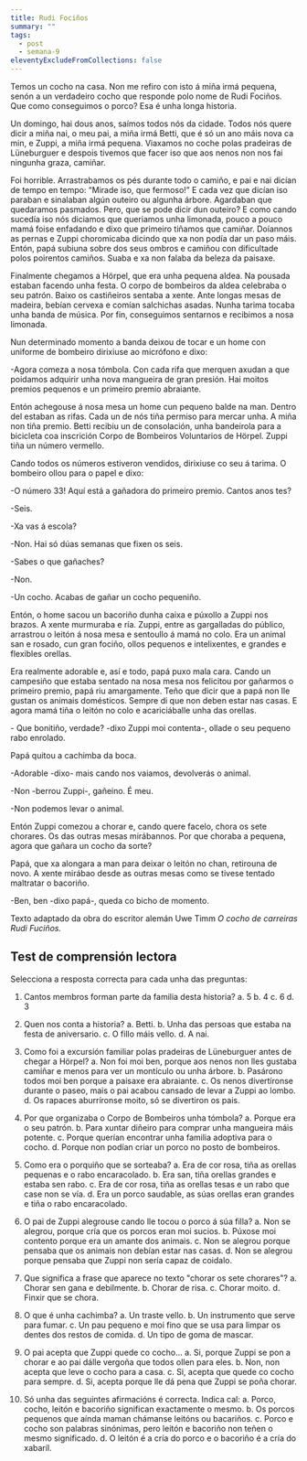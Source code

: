 ```yaml
---
title: Rudi Fociños
summary: ""
tags:
  - post
  - semana-9
eleventyExcludeFromCollections: false
---
```

<article>

Temos un cocho na casa. Non me refiro con isto á miña irmá pequena, senón a un verdadeiro cocho que responde polo nome de Rudi Fociños. Que como conseguimos o porco? Esa é unha longa historia.

Un domingo, hai dous anos, saímos todos nós da cidade. Todos nós quere dicir a miña nai, o meu pai, a miña irmá Betti, que é só un ano máis nova ca min, e Zuppi, a miña irmá pequena. Viaxamos no coche polas pradeiras de Lüneburguer e despois tivemos que facer iso que aos nenos non nos fai ningunha graza, camiñar.

Foi horrible. Arrastrabamos os pés durante todo o camiño, e pai e nai dicían de tempo en tempo: “Mirade iso, que fermoso!” E cada vez que dicían iso paraban e sinalaban algún outeiro ou algunha árbore. Agardaban que quedaramos pasmados. Pero, que se pode dicir dun outeiro? E como cando sucedía iso nós diciamos que queriamos unha limonada, pouco a pouco mamá foise enfadando e dixo que primeiro tiñamos que camiñar. Doíannos as pernas e Zuppi choromicaba dicindo que xa non podía dar un paso máis. Entón, papá subiuna sobre dos seus ombros e camiñou con dificultade polos poirentos camiños. Suaba e xa non falaba da beleza da paisaxe.

Finalmente chegamos a Hörpel, que era unha pequena aldea. Na pousada estaban facendo unha festa. O corpo de bombeiros da aldea celebraba o seu patrón. Baixo os castiñeiros sentaba a xente. Ante longas mesas de madeira, bebían cervexa e comían salchichas asadas. Nunha tarima tocaba unha banda de música. Por fin, conseguimos sentarnos e recibimos a nosa limonada.

Nun determinado momento a banda deixou de tocar e un home con uniforme de bombeiro dirixiuse ao micrófono e dixo:

\-Agora comeza a nosa tómbola. Con cada rifa que merquen axudan a que poidamos adquirir unha nova mangueira de gran presión. Hai moitos premios pequenos e un primeiro premio abraiante.

Entón achegouse á nosa mesa un home cun pequeno balde na man. Dentro del estaban as rifas. Cada un de nós tiña permiso para mercar unha. A miña non tiña premio. Betti recibiu un de consolación, unha bandeirola para a bicicleta coa inscrición Corpo de Bombeiros Voluntarios de Hörpel. Zuppi tiña un número vermello.

Cando todos os números estiveron vendidos, dirixiuse co seu á tarima. O bombeiro ollou para o papel e dixo:

\-O número 33! Aquí está a gañadora do primeiro premio. Cantos anos tes?

\-Seis.

\-Xa vas á escola?

\-Non. Hai só dúas semanas que fixen os seis.

\-Sabes o que gañaches?

\-Non.

\-Un cocho. Acabas de gañar un cocho pequeniño.

Entón, o home sacou un bacoriño dunha caixa e púxollo a Zuppi nos brazos. A xente murmuraba e ría. Zuppi, entre as gargalladas do público, arrastrou o leitón á nosa mesa e sentoullo á mamá no colo. Era un animal san e rosado, cun gran fociño, ollos pequenos e intelixentes, e grandes e flexibles orellas.

Era realmente adorable e, así e todo, papá puxo mala cara. Cando un campesiño que estaba sentado na nosa mesa nos felicitou por gañarmos o primeiro premio, papá riu amargamente. Teño que dicir que a papá non lle gustan os animais domésticos. Sempre di que non deben estar nas casas. E agora mamá tiña o leitón no colo e acariciáballe unha das orellas.

\- Que bonitiño, verdade? -dixo Zuppi moi contenta-, ollade o seu pequeno rabo enrolado.

Papá quitou a cachimba da boca.

\-Adorable -dixo- mais cando nos vaiamos, devolverás o animal.

\-Non -berrou Zuppi-, gañeino. É meu.

\-Non podemos levar o animal.

Entón Zuppi comezou a chorar e, cando quere facelo, chora os sete chorares. Os das outras mesas mirábannos. Por que choraba a pequena, agora que gañara un cocho da sorte?

Papá, que xa alongara a man para deixar o leitón no chan, retirouna de novo. A xente mirábao desde as outras mesas como se tivese tentado maltratar o bacoriño.

\-Ben, ben -dixo papá-, queda co bicho de momento.

Texto adaptado da obra do escritor alemán Uwe Timm *O cocho de carreiras Rudi Fuciños.* 

</article>

## Test de comprensión lectora

Selecciona a resposta correcta para cada unha das preguntas:

1. Cantos membros forman parte da familia desta historia?
a. 5
b. 4
c. 6
d. 3

2. Quen nos conta a historia? 
a. Betti.
b. Unha das persoas que estaba na festa de aniversario.
c. O fillo máis vello.
d. A nai.

3. Como foi a excursión familiar polas pradeiras de Lüneburguer antes de chegar a Hörpel? 
a. Non foi moi ben, porque aos nenos non lles gustaba camiñar e menos para ver un montículo ou unha árbore.
b. Pasárono todos moi ben porque a paisaxe era abraiante.
c. Os nenos divertíronse durante o paseo, mais o pai acabou cansado de levar a Zuppi ao lombo.
d. Os rapaces aburríronse moito, só se divertiron os pais.

4. Por que organizaba o Corpo de Bombeiros unha tómbola? 
a. Porque era o seu patrón.
b. Para xuntar diñeiro para comprar unha mangueira máis potente.
c. Porque querían encontrar unha familia adoptiva para o cocho.
d. Porque non podían criar un porco no posto de bombeiros.

5. Como era o porquiño que se sorteaba? 
a. Era de cor rosa, tiña as orellas pequenas e o rabo encaracolado.
b. Era san, tiña orellas grandes e estaba sen rabo.
c. Era de cor rosa, tiña as orellas tesas e un rabo que case non se vía.
d. Era un porco saudable, as súas orellas eran grandes e tiña o rabo encaracolado.

6. O pai de Zuppi alegrouse cando lle tocou o porco á súa filla? 
a. Non se alegrou, porque cría que os porcos eran moi sucios.
b. Púxose moi contento porque era un amante dos animais.
c. Non se alegrou porque pensaba que os animais non debían estar nas casas.
d. Non se alegrou porque pensaba que Zuppi non sería capaz de coidalo.

7. Que significa a frase que aparece no texto "chorar os sete chorares"? 
a. Chorar sen gana e debilmente.
b. Chorar de risa.
c. Chorar moito.
d. Finxir que se chora.

8. O que é unha cachimba? 
a. Un traste vello.
b. Un instrumento que serve para fumar.
c. Un pau pequeno e moi fino que se usa para limpar os dentes dos restos de comida.
d. Un tipo de goma de mascar.

9. O pai acepta que Zuppi quede co cocho... 
a. Si, porque Zuppi se pon a chorar e ao pai dálle vergoña que todos ollen para eles.
b. Non, non acepta que leve o cocho para a casa.
c. Si, acepta que quede co cocho para sempre.
d. Si, acepta porque lle dá pena que Zuppi se poña chorar.

10. Só unha das seguintes afirmacións é correcta. Indica cal: 
a. Porco, cocho, leitón e bacoriño significan exactamente o mesmo.
b. Os porcos pequenos que aínda maman chámanse leitóns ou bacariños.
c. Porco e cocho son palabras sinónimas, pero leitón e bacoriño non teñen o mesmo significado.
d. O leitón é a cría do porco e o bacoriño é a cría do xabaríl.